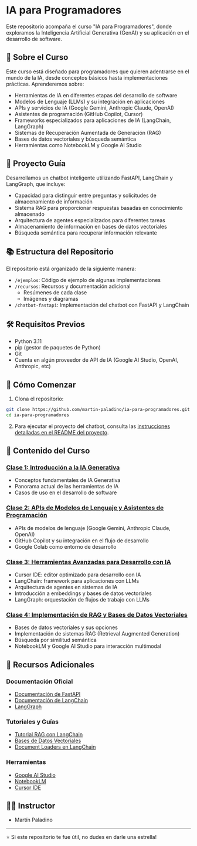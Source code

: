 # IA para Programadores

Este repositorio acompaña el curso "IA para Programadores", donde exploramos la Inteligencia Artificial Generativa (GenAI) y su aplicación en el desarrollo de software.

## 🎯 Sobre el Curso

Este curso está diseñado para programadores que quieren adentrarse en el mundo de la IA, desde conceptos básicos hasta implementaciones prácticas. Aprenderemos sobre:

- Herramientas de IA en diferentes etapas del desarrollo de software
- Modelos de Lenguaje (LLMs) y su integración en aplicaciones
- APIs y servicios de IA (Google Gemini, Anthropic Claude, OpenAI)
- Asistentes de programación (GitHub Copilot, Cursor)
- Frameworks especializados para aplicaciones de IA (LangChain, LangGraph)
- Sistemas de Recuperación Aumentada de Generación (RAG)
- Bases de datos vectoriales y búsqueda semántica
- Herramientas como NotebookLM y Google AI Studio

## 🚀 Proyecto Guía

Desarrollamos un chatbot inteligente utilizando FastAPI, LangChain y LangGraph, que incluye:

- Capacidad para distinguir entre preguntas y solicitudes de almacenamiento de información
- Sistema RAG para proporcionar respuestas basadas en conocimiento almacenado
- Arquitectura de agentes especializados para diferentes tareas
- Almacenamiento de información en bases de datos vectoriales
- Búsqueda semántica para recuperar información relevante

## 📚 Estructura del Repositorio

El repositorio está organizado de la siguiente manera:

- `/ejemplos`: Código de ejemplo de algunas implementaciones
- `/recursos`: Recursos y documentación adicional
  - Resúmenes de cada clase
  - Imágenes y diagramas
- `/chatbot-fastapi`: Implementación del chatbot con FastAPI y LangChain

## 🛠️ Requisitos Previos

- Python 3.11
- pip (gestor de paquetes de Python)
- Git
- Cuenta en algún proveedor de API de IA (Google AI Studio, OpenAI, Anthropic, etc)

## 🚀 Cómo Comenzar

1. Clona el repositorio:
```bash
git clone https://github.com/martin-paladino/ia-para-programadores.git
cd ia-para-programadores
```

2. Para ejecutar el proyecto del chatbot, consulta las [instrucciones detalladas en el README del proyecto](/chatbot-fastapi/README.md).

## 📖 Contenido del Curso

### [Clase 1: Introducción a la IA Generativa](https://docs.google.com/presentation/d/112CPz66Sfh9r1Jcm_TnkntyimaqK0SkSg3DQ91PC3zk/edit#slide=id.g3377a5b7cb6_0_0)
- Conceptos fundamentales de IA Generativa
- Panorama actual de las herramientas de IA
- Casos de uso en el desarrollo de software

### [Clase 2: APIs de Modelos de Lenguaje y Asistentes de Programación](/recursos/clase-2.md)
- APIs de modelos de lenguaje (Google Gemini, Anthropic Claude, OpenAI)
- GitHub Copilot y su integración en el flujo de desarrollo
- Google Colab como entorno de desarrollo

### [Clase 3: Herramientas Avanzadas para Desarrollo con IA](/recursos/clase-3.md)
- Cursor IDE: editor optimizado para desarrollo con IA
- LangChain: framework para aplicaciones con LLMs
- Arquitectura de agentes en sistemas de IA
- Introducción a embeddings y bases de datos vectoriales
- LangGraph: orquestación de flujos de trabajo con LLMs

### [Clase 4: Implementación de RAG y Bases de Datos Vectoriales](/recursos/clase-4.md)
- Bases de datos vectoriales y sus opciones
- Implementación de sistemas RAG (Retrieval Augmented Generation)
- Búsqueda por similitud semántica
- NotebookLM y Google AI Studio para interacción multimodal

## 🔗 Recursos Adicionales

### Documentación Oficial
- [Documentación de FastAPI](https://fastapi.tiangolo.com/)
- [Documentación de LangChain](https://python.langchain.com/docs/)
- [LangGraph](https://langchain-ai.github.io/langgraph/)

### Tutoriales y Guías
- [Tutorial RAG con LangChain](https://python.langchain.com/docs/tutorials/rag/)
- [Bases de Datos Vectoriales](https://python.langchain.com/docs/concepts/vectorstores/)
- [Document Loaders en LangChain](https://python.langchain.com/docs/how_to/#document-loaders)

### Herramientas
- [Google AI Studio](https://makersuite.google.com/)
- [NotebookLM](https://notebooklm.google/)
- [Cursor IDE](https://www.cursor.com/)

## 👨‍🏫 Instructor

- Martín Paladino

---
⭐ Si este repositorio te fue útil, no dudes en darle una estrella!